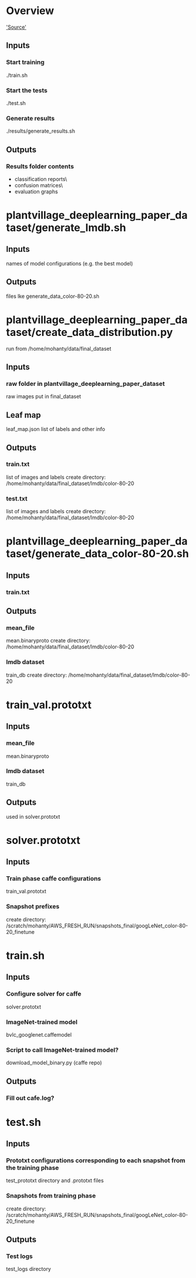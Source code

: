 # Overview
['Source'](<https://github.com/salathegroup/plantvillage_deeplearning_paper_analysis>)

## Inputs
### Start training
./train.sh

### Start the tests
./test.sh

### Generate results
./results/generate_results.sh

## Outputs
### Results folder contents
- classification reports\
- confusion matrices\
- evaluation graphs


# plantvillage_deeplearning_paper_dataset/generate_lmdb.sh

## Inputs
names of model configurations (e.g. the best model)

## Outputs
files lke generate_data_color-80-20.sh


# plantvillage_deeplearning_paper_dataset/create_data_distribution.py

run from /home/mohanty/data/final_dataset

## Inputs
### raw folder in plantvillage_deeplearning_paper_dataset
raw images
put in final_dataset

## Leaf map
leaf_map.json
list of labels and other info

## Outputs
### train.txt
list of images and labels
create directory: /home/mohanty/data/final_dataset/lmdb/color-80-20

### test.txt
list of images and labels
create directory: /home/mohanty/data/final_dataset/lmdb/color-80-20


# plantvillage_deeplearning_paper_dataset/generate_data_color-80-20.sh

## Inputs
### train.txt 

## Outputs
### mean_file
mean.binaryproto
create directory: /home/mohanty/data/final_dataset/lmdb/color-80-20

### lmdb dataset
train_db
create directory: /home/mohanty/data/final_dataset/lmdb/color-80-20


# train_val.prototxt

## Inputs
### mean_file
mean.binaryproto

### lmdb dataset
train_db

## Outputs
used in solver.prototxt


# solver.prototxt

## Inputs
### Train phase caffe configurations
train_val.prototxt

### Snapshot prefixes
create directory: /scratch/mohanty/AWS_FRESH_RUN/snapshots_final/googLeNet_color-80-20_finetune


# train.sh

## Inputs
### Configure solver for caffe
solver.prototxt

### ImageNet-trained model
bvlc_googlenet.caffemodel

### Script to call ImageNet-trained model?
download_model_binary.py (caffe repo)

## Outputs
### Fill out cafe.log?


# test.sh

## Inputs
### Prototxt configurations corresponding to each snapshot from the training phase
test_prototxt directory and .prototxt files

### Snapshots from training phase
create directory: /scratch/mohanty/AWS_FRESH_RUN/snapshots_final/googLeNet_color-80-20_finetune

## Outputs
### Test logs
test_logs directory
